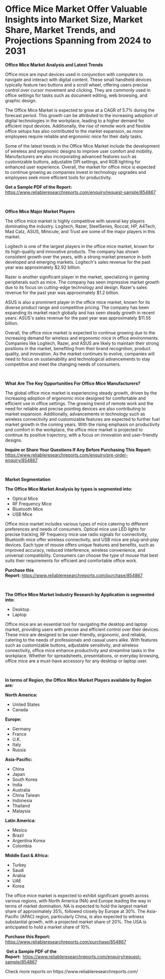 <p><h1>Office Mice Market Offer Valuable Insights into Market Size, Market Share, Market Trends, and Projections Spanning from 2024 to 2031</h1></p><p><strong>Office Mice Market Analysis and Latest Trends</strong></p>
<p><p>Office mice are input devices used in conjunction with computers to navigate and interact with digital content. These small handheld devices typically feature two buttons and a scroll wheel, offering users precise control over cursor movement and clicking. They are commonly used in office settings for tasks such as document editing, web browsing, and graphic design.</p><p>The Office Mice Market is expected to grow at a CAGR of 5.7% during the forecast period. This growth can be attributed to the increasing adoption of digital technologies in the workplace, leading to a higher demand for efficient input devices. Additionally, the rise of remote work and flexible office setups has also contributed to the market expansion, as more employees require reliable and ergonomic mice for their daily tasks.</p><p>Some of the latest trends in the Office Mice Market include the development of wireless and ergonomic designs to improve user comfort and mobility. Manufacturers are also incorporating advanced features such as customizable buttons, adjustable DPI settings, and RGB lighting for enhanced user experience. Overall, the market for office mice is expected to continue growing as companies invest in technology upgrades and employees seek more efficient tools for productivity.</p></p>
<p><strong>Get a Sample PDF of the Report:&nbsp;</strong> <a href="https://www.reliableresearchreports.com/enquiry/request-sample/854867">https://www.reliableresearchreports.com/enquiry/request-sample/854867</a></p>
<p>&nbsp;</p>
<p><strong>Office Mice Major Market Players</strong></p>
<p><p>The office mice market is highly competitive with several key players dominating the industry. Logitech, Razer, SteelSeries, Roccat, HP, A4Tech, Mad Catz, ASUS, Minicute, and Trust are some of the major players in this market.</p><p>Logitech is one of the largest players in the office mice market, known for its high-quality and innovative products. The company has shown consistent growth over the years, with a strong market presence in both developed and emerging markets. Logitech's sales revenue for the past year was approximately $2.92 billion.</p><p>Razer is another significant player in the market, specializing in gaming peripherals such as mice. The company has seen impressive market growth due to its focus on cutting-edge technology and design. Razer's sales revenue for the past year was approximately $1.2 billion.</p><p>ASUS is also a prominent player in the office mice market, known for its diverse product range and competitive pricing. The company has been expanding its market reach globally and has seen steady growth in recent years. ASUS's sales revenue for the past year was approximately $11.55 billion.</p><p>Overall, the office mice market is expected to continue growing due to the increasing demand for wireless and ergonomic mice in office environments. Companies like Logitech, Razer, and ASUS are likely to maintain their strong positions in the market, benefiting from their brand recognition, product quality, and innovation. As the market continues to evolve, companies will need to focus on sustainability and technological advancements to stay competitive and meet the changing needs of consumers.</p></p>
<p>&nbsp;</p>
<p><strong>What Are The Key Opportunities For Office Mice Manufacturers?</strong></p>
<p><p>The global office mice market is experiencing steady growth, driven by the increasing adoption of ergonomic mice designed for comfortable and efficient use in office settings. The growing trend of remote work and the need for reliable and precise pointing devices are also contributing to market expansion. Additionally, advancements in technology such as wireless connectivity and customizable features are expected to further fuel market growth in the coming years. With the rising emphasis on productivity and comfort in the workplace, the office mice market is projected to continue its positive trajectory, with a focus on innovation and user-friendly designs.</p></p>
<p><strong>Inquire or Share Your Questions If Any Before Purchasing This Report:</strong> <a href="https://www.reliableresearchreports.com/enquiry/pre-order-enquiry/854867">https://www.reliableresearchreports.com/enquiry/pre-order-enquiry/854867</a></p>
<p>&nbsp;</p>
<p><strong>Market Segmentation</strong></p>
<p><strong>The Office Mice Market Analysis by types is segmented into:</strong></p>
<p><ul><li>Optical Mice</li><li>RF Frequency Mice</li><li>Bluetooth Mice</li><li>USB Mice</li></ul></p>
<p><p>Office mice market includes various types of mice catering to different preferences and needs of consumers. Optical mice use LED lights for precise tracking, RF frequency mice use radio signals for connectivity, Bluetooth mice offer wireless connectivity, and USB mice are plug-and-play devices. Each type of mouse offers unique features and benefits, such as improved accuracy, reduced interference, wireless convenience, and universal compatibility. Consumers can choose the type of mouse that best suits their requirements for efficient and comfortable office work.</p></p>
<p><strong>Purchase this Report:&nbsp;</strong><a href="https://www.reliableresearchreports.com/purchase/854867">https://www.reliableresearchreports.com/purchase/854867</a></p>
<p>&nbsp;</p>
<p><strong>The Office Mice Market Industry Research by Application is segmented into:</strong></p>
<p><ul><li>Desktop</li><li>Laptop</li></ul></p>
<p><p>Office mice are an essential tool for navigating the desktop and laptop market, providing users with precise and efficient control over their devices. These mice are designed to be user-friendly, ergonomic, and reliable, catering to the needs of professionals and casual users alike. With features such as customizable buttons, adjustable sensitivity, and wireless connectivity, office mice enhance productivity and streamline tasks in the workplace. Whether for spreadsheets, presentations, or everyday browsing, office mice are a must-have accessory for any desktop or laptop user.</p></p>
<p>&nbsp;</p>
<p><strong>In terms of Region, the Office Mice Market Players available by Region are:</strong></p>
<p>
    <p> <strong> North America: </strong>
        <ul>
            <li>United States</li>
            <li>Canada</li>
        </ul>
        </p> 
    <p> <strong> Europe: </strong>
        <ul>
            <li>Germany</li>
            <li>France</li>
            <li>U.K.</li>
            <li>Italy</li>
            <li>Russia</li>
        </ul>
        </p> 
    <p> <strong> Asia-Pacific: </strong>
        <ul>
            <li>China</li>
            <li>Japan</li>
            <li>South Korea</li>
            <li>India</li>
            <li>Australia</li>
            <li>China Taiwan</li>
            <li>Indonesia</li>
            <li>Thailand</li>
            <li>Malaysia</li>
        </ul>
        </p> 
    <p> <strong> Latin America: </strong>
        <ul>
            <li>Mexico</li>
            <li>Brazil</li>
            <li>Argentina Korea</li>
            <li>Colombia</li>
        </ul>
        </p> 
    <p> <strong> Middle East & Africa: </strong>
        <ul>
            <li>Turkey</li>
            <li>Saudi</li>
            <li>Arabia</li>
            <li>UAE</li>
            <li>Korea</li>
        </ul>
    </p>
    </p>
<p><p>The office mice market is expected to exhibit significant growth across various regions, with North America (NA) and Europe leading the way in terms of market domination. NA is expected to hold the largest market share of approximately 35%, followed closely by Europe at 30%. The Asia-Pacific (APAC) region, particularly China, is also expected to witness substantial growth, with a projected market share of 20%. The USA is anticipated to hold a market share of 10%.</p></p>
<p><strong>Purchase this Report: </strong><a href="https://www.reliableresearchreports.com/purchase/854867">https://www.reliableresearchreports.com/purchase/854867</a></p>
<p>&nbsp;<strong>Get a Sample PDF of the Report:&nbsp;&nbsp;</strong><a href="https://www.reliableresearchreports.com/enquiry/request-sample/854867">https://www.reliableresearchreports.com/enquiry/request-sample/854867</a></p>
<p><strong></strong></p>
<p>Check more reports on https://www.reliableresearchreports.com/</p>